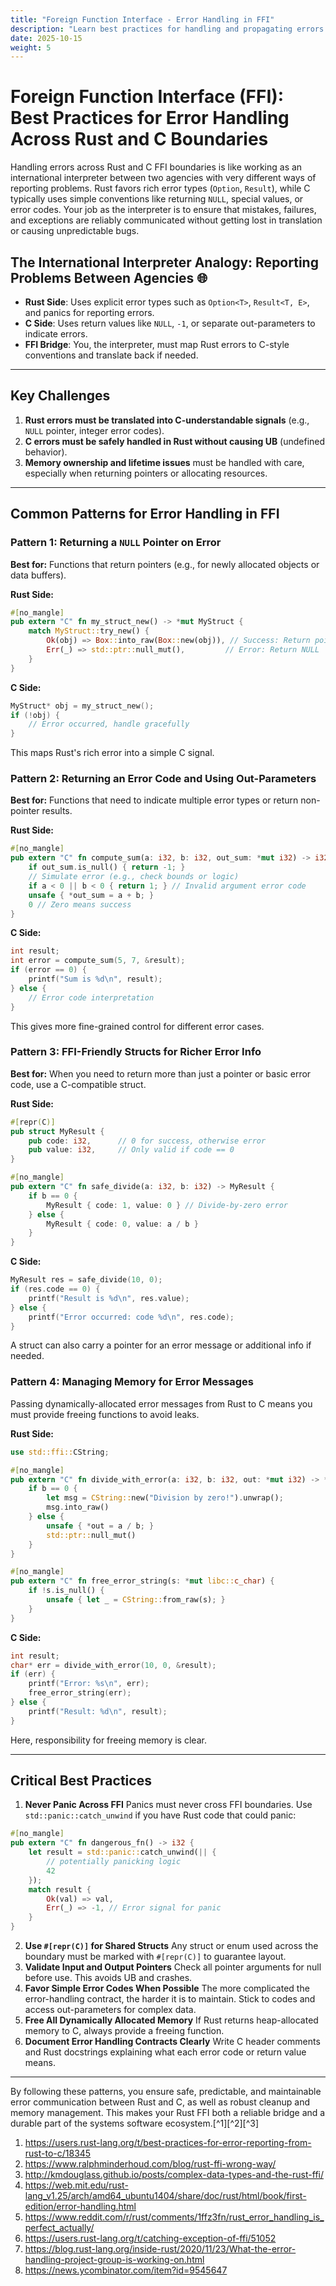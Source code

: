 ```yaml
---
title: "Foreign Function Interface - Error Handling in FFI"
description: "Learn best practices for handling and propagating errors across Rust and C FFI boundaries."
date: 2025-10-15
weight: 5
---
```


# Foreign Function Interface (FFI): Best Practices for Error Handling Across Rust and C Boundaries

Handling errors across Rust and C FFI boundaries is like working as an international interpreter between two agencies with very different ways of reporting problems. Rust favors rich error types (`Option`, `Result`), while C typically uses simple conventions like returning `NULL`, special values, or error codes. Your job as the interpreter is to ensure that mistakes, failures, and exceptions are reliably communicated without getting lost in translation or causing unpredictable bugs.

## The International Interpreter Analogy: Reporting Problems Between Agencies 🌐

- **Rust Side**: Uses explicit error types such as `Option<T>`, `Result<T, E>`, and panics for reporting errors.
- **C Side**: Uses return values like `NULL`, `-1`, or separate out-parameters to indicate errors.
- **FFI Bridge**: You, the interpreter, must map Rust errors to C-style conventions and translate back if needed.

***

## Key Challenges

1. **Rust errors must be translated into C-understandable signals** (e.g., `NULL` pointer, integer error codes).
2. **C errors must be safely handled in Rust without causing UB** (undefined behavior).
3. **Memory ownership and lifetime issues** must be handled with care, especially when returning pointers or allocating resources.

***

## Common Patterns for Error Handling in FFI

### Pattern 1: Returning a `NULL` Pointer on Error

**Best for:** Functions that return pointers (e.g., for newly allocated objects or data buffers).

**Rust Side:**

```rust
#[no_mangle]
pub extern "C" fn my_struct_new() -> *mut MyStruct {
    match MyStruct::try_new() {
        Ok(obj) => Box::into_raw(Box::new(obj)), // Success: Return pointer
        Err(_) => std::ptr::null_mut(),         // Error: Return NULL
    }
}
```

**C Side:**

```c
MyStruct* obj = my_struct_new();
if (!obj) {
    // Error occurred, handle gracefully
}
```

This maps Rust's rich error into a simple C signal.

### Pattern 2: Returning an Error Code and Using Out-Parameters

**Best for:** Functions that need to indicate multiple error types or return non-pointer results.

**Rust Side:**

```rust
#[no_mangle]
pub extern "C" fn compute_sum(a: i32, b: i32, out_sum: *mut i32) -> i32 {
    if out_sum.is_null() { return -1; }
    // Simulate error (e.g., check bounds or logic)
    if a < 0 || b < 0 { return 1; } // Invalid argument error code
    unsafe { *out_sum = a + b; }
    0 // Zero means success
}
```

**C Side:**

```c
int result;
int error = compute_sum(5, 7, &result);
if (error == 0) {
    printf("Sum is %d\n", result);
} else {
    // Error code interpretation
}
```

This gives more fine-grained control for different error cases.

### Pattern 3: FFI-Friendly Structs for Richer Error Info

**Best for:** When you need to return more than just a pointer or basic error code, use a C-compatible struct.

**Rust Side:**

```rust
#[repr(C)]
pub struct MyResult {
    pub code: i32,      // 0 for success, otherwise error
    pub value: i32,     // Only valid if code == 0
}

#[no_mangle]
pub extern "C" fn safe_divide(a: i32, b: i32) -> MyResult {
    if b == 0 {
        MyResult { code: 1, value: 0 } // Divide-by-zero error
    } else {
        MyResult { code: 0, value: a / b }
    }
}
```

**C Side:**

```c
MyResult res = safe_divide(10, 0);
if (res.code == 0) {
    printf("Result is %d\n", res.value);
} else {
    printf("Error occurred: code %d\n", res.code);
}
```

A struct can also carry a pointer for an error message or additional info if needed.

### Pattern 4: Managing Memory for Error Messages

Passing dynamically-allocated error messages from Rust to C means you must provide freeing functions to avoid leaks.

**Rust Side:**

```rust
use std::ffi::CString;

#[no_mangle]
pub extern "C" fn divide_with_error(a: i32, b: i32, out: *mut i32) -> *mut libc::c_char {
    if b == 0 {
        let msg = CString::new("Division by zero!").unwrap();
        msg.into_raw()
    } else {
        unsafe { *out = a / b; }
        std::ptr::null_mut()
    }
}

#[no_mangle]
pub extern "C" fn free_error_string(s: *mut libc::c_char) {
    if !s.is_null() {
        unsafe { let _ = CString::from_raw(s); }
    }
}
```

**C Side:**

```c
int result;
char* err = divide_with_error(10, 0, &result);
if (err) {
    printf("Error: %s\n", err);
    free_error_string(err);
} else {
    printf("Result: %d\n", result);
}
```

Here, responsibility for freeing memory is clear.

***

## Critical Best Practices

1. **Never Panic Across FFI**
Panics must never cross FFI boundaries. Use `std::panic::catch_unwind` if you have Rust code that could panic:
```rust
#[no_mangle]
pub extern "C" fn dangerous_fn() -> i32 {
    let result = std::panic::catch_unwind(|| {
        // potentially panicking logic
        42
    });
    match result {
        Ok(val) => val,
        Err(_) => -1, // Error signal for panic
    }
}
```

2. **Use `#[repr(C)]` for Shared Structs**
Any struct or enum used across the boundary must be marked with `#[repr(C)]` to guarantee layout.
3. **Validate Input and Output Pointers**
Check all pointer arguments for null before use. This avoids UB and crashes.
4. **Favor Simple Error Codes When Possible**
The more complicated the error-handling contract, the harder it is to maintain. Stick to codes and access out-parameters for complex data.
5. **Free All Dynamically Allocated Memory**
If Rust returns heap-allocated memory to C, always provide a freeing function.
6. **Document Error Handling Contracts Clearly**
Write C header comments and Rust docstrings explaining what each error code or return value means.

***

By following these patterns, you ensure safe, predictable, and maintainable error communication between Rust and C, as well as robust cleanup and memory management. This makes your Rust FFI both a reliable bridge and a durable part of the systems software ecosystem.[^1][^2][^3]

1. https://users.rust-lang.org/t/best-practices-for-error-reporting-from-rust-to-c/18345
2. https://www.ralphminderhoud.com/blog/rust-ffi-wrong-way/
3. http://kmdouglass.github.io/posts/complex-data-types-and-the-rust-ffi/
4. https://web.mit.edu/rust-lang_v1.25/arch/amd64_ubuntu1404/share/doc/rust/html/book/first-edition/error-handling.html
5. https://www.reddit.com/r/rust/comments/1ffz3fn/rust_error_handling_is_perfect_actually/
6. https://users.rust-lang.org/t/catching-exception-of-ffi/51052
7. https://blog.rust-lang.org/inside-rust/2020/11/23/What-the-error-handling-project-group-is-working-on.html
8. https://news.ycombinator.com/item?id=9545647
